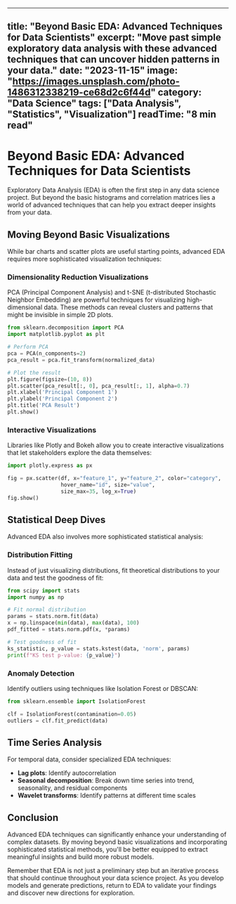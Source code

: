 
---
title: "Beyond Basic EDA: Advanced Techniques for Data Scientists"
excerpt: "Move past simple exploratory data analysis with these advanced techniques that can uncover hidden patterns in your data."
date: "2023-11-15"
image: "https://images.unsplash.com/photo-1486312338219-ce68d2c6f44d"
category: "Data Science"
tags: ["Data Analysis", "Statistics", "Visualization"]
readTime: "8 min read"
---

# Beyond Basic EDA: Advanced Techniques for Data Scientists

Exploratory Data Analysis (EDA) is often the first step in any data science project. But beyond the basic histograms and correlation matrices lies a world of advanced techniques that can help you extract deeper insights from your data.

## Moving Beyond Basic Visualizations

While bar charts and scatter plots are useful starting points, advanced EDA requires more sophisticated visualization techniques:

### Dimensionality Reduction Visualizations

PCA (Principal Component Analysis) and t-SNE (t-distributed Stochastic Neighbor Embedding) are powerful techniques for visualizing high-dimensional data. These methods can reveal clusters and patterns that might be invisible in simple 2D plots.

```python
from sklearn.decomposition import PCA
import matplotlib.pyplot as plt

# Perform PCA
pca = PCA(n_components=2)
pca_result = pca.fit_transform(normalized_data)

# Plot the result
plt.figure(figsize=(10, 8))
plt.scatter(pca_result[:, 0], pca_result[:, 1], alpha=0.7)
plt.xlabel('Principal Component 1')
plt.ylabel('Principal Component 2')
plt.title('PCA Result')
plt.show()
```

### Interactive Visualizations

Libraries like Plotly and Bokeh allow you to create interactive visualizations that let stakeholders explore the data themselves:

```python
import plotly.express as px

fig = px.scatter(df, x="feature_1", y="feature_2", color="category",
                 hover_name="id", size="value", 
                 size_max=35, log_x=True)
fig.show()
```

## Statistical Deep Dives

Advanced EDA also involves more sophisticated statistical analysis:

### Distribution Fitting

Instead of just visualizing distributions, fit theoretical distributions to your data and test the goodness of fit:

```python
from scipy import stats
import numpy as np

# Fit normal distribution
params = stats.norm.fit(data)
x = np.linspace(min(data), max(data), 100)
pdf_fitted = stats.norm.pdf(x, *params)

# Test goodness of fit
ks_statistic, p_value = stats.kstest(data, 'norm', params)
print(f"KS test p-value: {p_value}")
```

### Anomaly Detection

Identify outliers using techniques like Isolation Forest or DBSCAN:

```python
from sklearn.ensemble import IsolationForest

clf = IsolationForest(contamination=0.05)
outliers = clf.fit_predict(data)
```

## Time Series Analysis

For temporal data, consider specialized EDA techniques:

- **Lag plots**: Identify autocorrelation
- **Seasonal decomposition**: Break down time series into trend, seasonality, and residual components
- **Wavelet transforms**: Identify patterns at different time scales

## Conclusion

Advanced EDA techniques can significantly enhance your understanding of complex datasets. By moving beyond basic visualizations and incorporating sophisticated statistical methods, you'll be better equipped to extract meaningful insights and build more robust models.

Remember that EDA is not just a preliminary step but an iterative process that should continue throughout your data science project. As you develop models and generate predictions, return to EDA to validate your findings and discover new directions for exploration.
